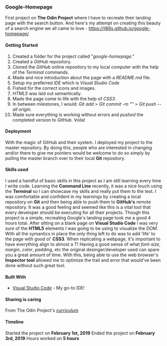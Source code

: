 ### Google-Homepage

First project on **The Odin Project** where I have to recreate their landing page with the search button.
And here's my attempt on creating this beauty of a search engine we all came to love -
https://jl88s.github.io/google-homepage/

#### Getting Started

1. Created a folder for the project called "*google-homepage*."
2. Created a *GitHub* repository.
3. Cloned the *GitHub* online repository to my local computer with the help of the *Terminal* commands.
4. Made and nice introduction about the page with a *README.md* file.
5. Setup my preferred *IDE* which is *Visual Studio Code*
6. Fished for the correct icons and images.
7. *HTML5* was laid out semantically.
8. Made the page come to life with the help of *CSS3*.
9. In between milestones, I would: *Git add* > *Git commit -m ""* > *Git push --all origin*.
10. Made sure everything is working without errors and *pushed* the completed version to *GitHub*. Voila!

#### Deployment

With the magic of GitHub and their system. I deployed my project to the master repository. By doing this, people who are interested in changing and/or there to give me pointers would be welcome to do so simply by pulling the master branch over to their local **Git** repository. 

#### Skills used

I used a handful of basic skills in this project as I am still learning every time I write code. Learning the **Command Line** recently, it was a nice touch using the **Terminal** so I can showcase my skills and really put them to the test. I was comfortable and confident in my learnings by creating a local repository on **Git** and then being able to push them to **GitHub's** remote repository. It was a good feeling and seemed like this is a vital tool that every developer should be executing for all their projects. Though this project is a simple, recreating Google's landing page took me a good 4 hours total. After sitting on a blank page on **Visual Studio Code** I was very sure of the **HTML5** elements I was going to be using to visualize the *DOM*. With all the symantics in place the only thing left to do was to add 'life' to the page with good ol' **CSS3**. When replicating a webpage, it's important to have everything align to almost a T! Having a good sense of what *font-size*, *margin*, *color*, *padding*, etc the original desinger/developer used can spare you a great amount of time. With this, being able to use the web browser's **Inspector tool** allowed me to optimize the trail and error that would've been done without such great tool.

#### Built With

* [Visual Studio Code](https://code.visualstudio.com/) - My go-to IDE!

#### Sharing is caring

From The Odin Project's [curriculum](http://www.theodinproject.com/courses/web-development-101/lessons/html-css)

#### Timeline

Started the project on **February 1st, 2019**
Ended the project on **February 3rd, 2019**
Hours worked on **5 hours**